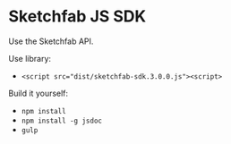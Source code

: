 # Sketchfab JS SDK

Use the Sketchfab API.

Use library:
* `<script src="dist/sketchfab-sdk.3.0.0.js"><script>`

Build it yourself:

* `npm install`
* `npm install -g jsdoc`
* `gulp`
